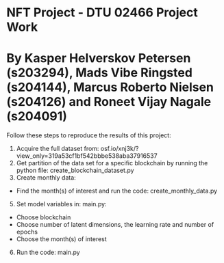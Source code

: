 # NFT Project - DTU 02466 Project Work 
# By Kasper Helverskov Petersen (s203294), Mads Vibe Ringsted (s204144), Marcus Roberto Nielsen (s204126) and Roneet Vijay Nagale (s204091)

Follow these steps to reproduce the results of this project: 

1. Acquire the full dataset from: osf.io/xnj3k/?view_only=319a53cf1bf542bbbe538aba37916537
2. Get partition of the data set for a specific blockchain by running the python file: create_blockchain_dataset.py
3. Create monthly data:
  - Find the month(s) of interest and run the code: create_monthly_data.py
5. Set model variables in: main.py:
  - Choose blockchain
  - Choose number of latent dimensions, the learning rate and number of epochs
  - Choose the month(s) of interest
6. Run the code: main.py

